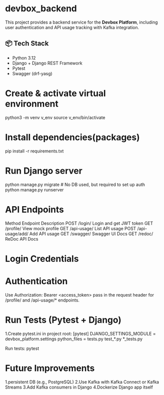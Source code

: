 # devbox_backend

This project provides a backend service for the **Devbox Platform**, including user authentication and API usage tracking with Kafka integration.

## 📦 Tech Stack

- Python 3.12
- Django + Django REST Framework
- Pytest
- Swagger (drf-yasg)

# Create & activate virtual environment

python3 -m venv v_env
source v_env/bin/activate
#  Install dependencies(packages)
pip install -r requirements.txt

# Run Django server
python manage.py migrate  # No DB used, but required to set up auth
python manage.py runserver

# API Endpoints

Method	Endpoint	        Description
POST	/login/	            Login and get JWT token
GET	    /profile/	        View mock profile
GET	    /api-usage/	        List API usage
POST	/api-usage/add/	    Add API usage 
GET	    /swagger/	        Swagger UI Docs
GET	    /redoc/	            ReDoc API Docs
# Login Credentials

# Authentication
Use Authorization: Bearer <access_token> pass in the request header for /profile/ and /api-usage/* endpoints.

# Run Tests (Pytest + Django)
1.Create pytest.ini in project root:
    [pytest]
    DJANGO_SETTINGS_MODULE = devbox_platform.settings
    python_files = tests.py test_*.py *_tests.py

Run tests:
pytest 

# Future Improvements
1.persistent DB (e.g., PostgreSQL)
2.Use Kafka with Kafka Connect or Kafka Streams
3.Add Kafka consumers in Django
4.Dockerize Django app itself